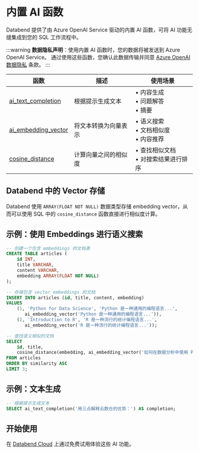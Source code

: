 # 内置 AI 函数

Databend 提供了由 Azure OpenAI Service 驱动的内置 AI 函数，可将 AI 功能无缝集成到您的 SQL 工作流程中。

:::warning
**数据隐私声明**：使用内置 AI 函数时，您的数据将被发送到 Azure OpenAI Service。 通过使用这些函数，您确认此数据传输并同意 [Azure OpenAI 数据隐私](https://learn.microsoft.com/zh-cn/legal/cognitive-services/openai/data-privacy) 条款。
:::

| 函数 | 描述 | 使用场景 |
|----------|-------------|-----------|
| [ai_text_completion](/sql/sql-functions/ai-functions/ai-text-completion) | 根据提示生成文本 | • 内容生成<br/>• 问题解答<br/>• 摘要 |
| [ai_embedding_vector](/sql/sql-functions/ai-functions/ai-embedding-vector) | 将文本转换为向量表示 | • 语义搜索<br/>• 文档相似度<br/>• 内容推荐 |
| [cosine_distance](/sql/sql-functions/vector-distance-functions/vector-cosine-distance) | 计算向量之间的相似度 | • 查找相似文档<br/>• 对搜索结果进行排序 |

## Databend 中的 Vector 存储

Databend 使用 `ARRAY(FLOAT NOT NULL)` 数据类型存储 embedding vector，从而可以使用 SQL 中的 `cosine_distance` 函数直接进行相似度计算。

## 示例：使用 Embeddings 进行语义搜索

```sql
-- 创建一个包含 embeddings 的文档表
CREATE TABLE articles (
    id INT,
    title VARCHAR,
    content VARCHAR,
    embedding ARRAY(FLOAT NOT NULL)
);

-- 存储包含 vector embeddings 的文档
INSERT INTO articles (id, title, content, embedding)
VALUES
    (1, 'Python for Data Science', 'Python 是一种通用的编程语言...', 
       ai_embedding_vector('Python 是一种通用的编程语言...')),
    (2, 'Introduction to R', 'R 是一种流行的统计编程语言...', 
       ai_embedding_vector('R 是一种流行的统计编程语言...'));

-- 查找语义相似的文档
SELECT
    id, title,
    cosine_distance(embedding, ai_embedding_vector('如何在数据分析中使用 Python？')) AS similarity
FROM articles
ORDER BY similarity ASC
LIMIT 3;
```

## 示例：文本生成

```sql
-- 根据提示生成文本
SELECT ai_text_completion('用三点解释云数仓的优势：') AS completion;
```

## 开始使用

在 [Databend Cloud](https://databend.com) 上通过免费试用体验这些 AI 功能。
